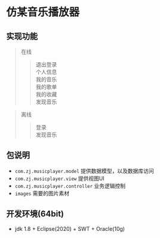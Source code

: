 # 仿某音乐播放器
## 实现功能
  > 在线
  >> 退出登录 <br>
     个人信息 <br>
     我的音乐 <br>
     我的歌单 <br>
     我的收藏 <br>
     发现音乐 <br>
     
  > 离线
  >> 登录 <br>
     发现音乐 <br>  
## 包说明
   * `com.zj.musicplayer.model` 提供数据模型，以及数据库访问
   * `com.zj.musicplayer.view` 提供视图UI
   * `com.zj.musicplayer.controller` 业务逻辑控制
   * `images` 需要的图片素材
## 开发环境(64bit)
   * jdk 1.8 + Eclipse(2020) + SWT + Oracle(10g)
